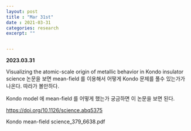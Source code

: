 ```yaml
---
layout: post
title : "Mar 31st"
date : 2021-03-31
categories: research
excerpt: ""


---
```



**2023.03.31**


Visualizing the atomic-scale origin of metallic behavior in Kondo insulator science 논문을 보면 mean-field 를 이용해서 어떻게 Kondo 문제를 풀수 있는가가 나온다. 따라가 볼만하다. 


Kondo model 에 mean-field 를 어떻게 했는가 궁금하면 이 논문을 보면 된다. 



https://doi.org/10.1126/science.abq5375


Kondo mean-field science_379_6638.pdf


